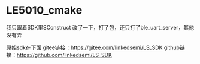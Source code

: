 # LE5010_cmake

我只跟着SDK里SConstruct 改了一下，打了包，还只打了ble_uart_server，其他没有弄

原始sdk在下面
gitee链接：https://gitee.com/linkedsemi/LS_SDK
github链接：https://github.com/linkedsemi/LS_SDK